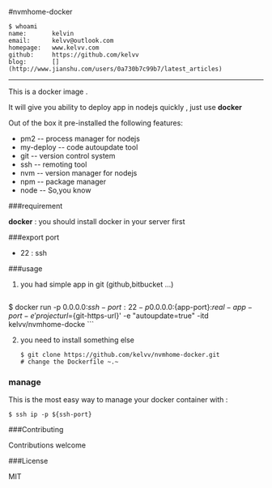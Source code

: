 #nvmhome-docker

```
$ whoami
name:		kelvin
email:		kelvv@outlook.com
homepage:	www.kelvv.com
github:		https://github.com/kelvv
blog:		[](http://www.jianshu.com/users/0a730b7c99b7/latest_articles)
```

****

This is a docker image . 

It will give you ability to deploy app in nodejs quickly , just use **docker**

Out of the box it pre-installed the following features:

* pm2         -- process manager for nodejs
* my-deploy   -- code autoupdate tool
* git         -- version control system
* ssh         -- remoting tool
* nvm         -- version manager for nodejs
* npm         -- package manager
* node        -- So,you know


###requirement

**docker** : you should install docker in your server first

###export port
* 22 : ssh

###usage

1. you had simple app in git (github,bitbucket ...)

	```	
$ docker run -p 0.0.0.0:${ssh-port}:22 -p 0.0.0.0:${app-port}:${real-app-port} -e 'projecturl=${git-https-url}' -e "autoupdate=true" -itd  kelvv/nvmhome-docke
	```

2. you need to install something else 

	```
	$ git clone https://github.com/kelvv/nvmhome-docker.git
	# change the Dockerfile ~.~
	```

### manage

This is the most easy way to manage your docker container with :
```
$ ssh ip -p ${ssh-port}  
```
    

###Contributing

Contributions welcome

###License

MIT

